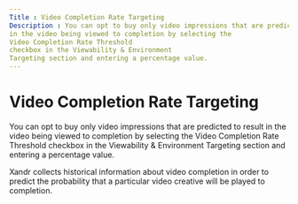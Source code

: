 ```yaml
---
Title : Video Completion Rate Targeting
Description : You can opt to buy only video impressions that are predicted to result
in the video being viewed to completion by selecting the
Video Completion Rate Threshold
checkbox in the Viewability & Environment
Targeting section and entering a percentage value.
---
```



# Video Completion Rate Targeting



You can opt to buy only video impressions that are predicted to result
in the video being viewed to completion by selecting the
Video Completion Rate Threshold
checkbox in the Viewability & Environment
Targeting section and entering a percentage value.

Xandr collects historical information about
video completion in order to predict the probability that a particular
video creative will be played to completion.





